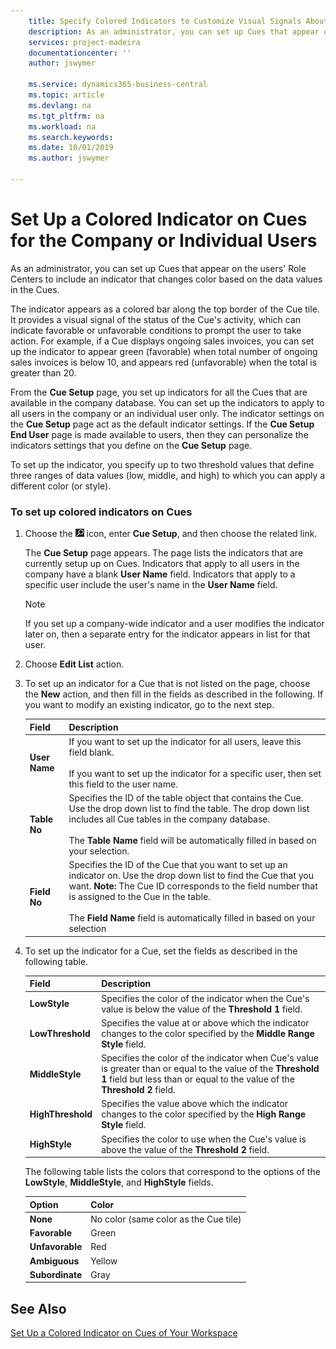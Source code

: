 ```yaml
---
    title: Specify Colored Indicators to Customize Visual Signals About a Cue's Activity for the Company or Individual Users | Microsoft Docs
    description: As an administrator, you can set up Cues that appear on the users' Role Centers to include an indicator that changes color based on the data values in the Cues.
    services: project-madeira
    documentationcenter: ''
    author: jswymer

    ms.service: dynamics365-business-central
    ms.topic: article
    ms.devlang: na
    ms.tgt_pltfrm: na
    ms.workload: na
    ms.search.keywords:
    ms.date: 10/01/2019
    ms.author: jswymer

---
```

# Set Up a Colored Indicator on Cues for the Company or Individual Users
As an administrator, you can set up Cues that appear on the users' Role Centers to include an indicator that changes color based on the data values in the Cues.  
  
The indicator appears as a colored bar along the top border of the Cue tile. It provides a visual signal of the status of the Cue's activity, which can indicate favorable or unfavorable conditions to prompt the user to take action. For example, if a Cue displays ongoing sales invoices, you can set up the indicator to appear green (favorable) when total number of ongoing sales invoices is below 10, and appears red (unfavorable) when the total is greater than 20.  
  
From the **Cue Setup** page, you set up indicators for all the Cues that are available in the company database. You can set up the indicators to apply to all users in the company or an individual user only. The indicator settings on the **Cue Setup** page act as the default indicator settings. If the **Cue Setup End User** page is made available to users, then they can personalize the indicators settings that you define on the **Cue Setup** page.  
  
To set up the indicator, you specify up to two threshold values that define three ranges of data values (low, middle, and high) to which you can apply a different color (or style).  
  
### To set up colored indicators on Cues  
1. Choose the ![Lightbulb that opens the Tell Me feature](media/ui-search/search_small.png "Tell me what you want to do") icon, enter **Cue Setup**, and then choose the related link.  
  
     The **Cue Setup** page appears. The page lists the indicators that are currently setup up on Cues. Indicators that apply to all users in the company have a blank **User Name** field. Indicators that apply to a specific user include the user's name in the **User Name** field.  
  
    > [!NOTE]  
    >  If you set up a company-wide indicator and a user modifies the indicator later on, then a separate entry for the indicator appears in list for that user.  
  
2. Choose **Edit List** action.  
3. To set up an indicator for a Cue that is not listed on the page, choose the **New** action, and then fill in the fields as described in the following. If you want to modify an existing indicator, go to the next step.  
  
    |  Field  |  Description  |    
    |---------|---------------|  
    |**User Name**|If you want to set up the indicator for all users, leave this field blank.<br /><br /> If you want to set up the indicator for a specific user, then set this field to the user name.|  
    |**Table No**|Specifies the ID of the table object that contains the Cue. Use the drop down list to find the table. The drop down list includes all Cue tables in the company database.<br /><br /> The **Table Name** field will be automatically filled in based on your selection.|  
    |**Field No**|Specifies the ID of the Cue that you want to set up an indicator on. Use the drop down list to find the Cue that you want. **Note:**  The Cue ID corresponds to the field number that is assigned to the Cue in the table. <br /><br /> The **Field Name** field is automatically filled in based on your selection|  
  
4. To set up the indicator for a Cue, set the fields as described in the following table.  
  
    |  Field  |  Description  |    
    |---------|---------------|  
    |**LowStyle**|Specifies the color of the indicator when the Cue's value is below the value of the **Threshold 1** field.|  
    |**LowThreshold**|Specifies the value at or above which the indicator changes to the color specified by the **Middle Range Style** field.|  
    |**MiddleStyle**|Specifies the color of the indicator when Cue's value is greater than or equal to the value of the **Threshold 1** field but less than or equal to the value of the **Threshold 2** field.|  
    |**HighThreshold**|Specifies the value above which the indicator changes to the color specified by the **High Range Style** field.|  
    |**HighStyle**|Specifies the color to use when the Cue's value is above the value of the **Threshold 2** field.|  
  
     The following table lists the colors that correspond to the options of the **LowStyle**, **MiddleStyle**, and **HighStyle** fields.  
  
    |  Option  |  Color  |  
    |----------|---------|  
    |**None**|No color (same color as the Cue tile)|  
    |**Favorable**|Green|  
    |**Unfavorable**|Red|  
    |**Ambiguous**|Yellow|  
    |**Subordinate**|Gray|  
  
## See Also  
[Set Up a Colored Indicator on Cues of Your Workspace](ui-how-setup-colored-indicator-cues.md)  